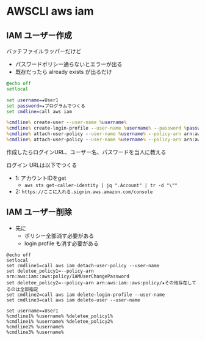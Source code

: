 # AWSCLI aws iam

## IAM ユーザー作成
バッチファイルラッパーだけど

- パスワードポリシー通らないとエラーが出る
- 既存だったら already exists が出るだけ

```bat
@echo off
setlocal

set username=★User1
set password=★プログラムでつくる
set cmdline=call aws iam

%cmdline% create-user --user-name %username%
%cmdline% create-login-profile --user-name %username% --password %password% --password-reset-required
%cmdline% attach-user-policy --user-name %username% --policy-arn arn:aws:iam::aws:policy/AdministratorAccess
%cmdline% attach-user-policy --user-name %username% --policy-arn arn:aws:iam::aws:policy/IAMUserChangePassword
```

作成したらログインURL、ユーザー名、パスワードを当人に教える

ログイン URLは以下でつくる

- 1: アカウントIDをget
    - `aws sts get-caller-identity | jq ".Account" | tr -d "\""`
- 2: `https://ここに入れる.signin.aws.amazon.com/console`

## IAM ユーザー削除
- 先に
    - ポリシー全部消す必要がある
    - login profile も消す必要がある

```
@echo off
setlocal
set cmdline1=call aws iam detach-user-policy --user-name
set deletee_policy1=--policy-arn arn:aws:iam::aws:policy/IAMUserChangePassword
set deletee_policy2=--policy-arn arn:aws:iam::aws:policy/★その他存在してるのは全部指定
set cmdline2=call aws iam delete-login-profile --user-name
set cmdline3=call aws iam delete-user --user-name

set username=★User1
%cmdline1% %username% %deletee_policy1%
%cmdline1% %username% %deletee_policy2%
%cmdline2% %username%
%cmdline3% %username%
```
